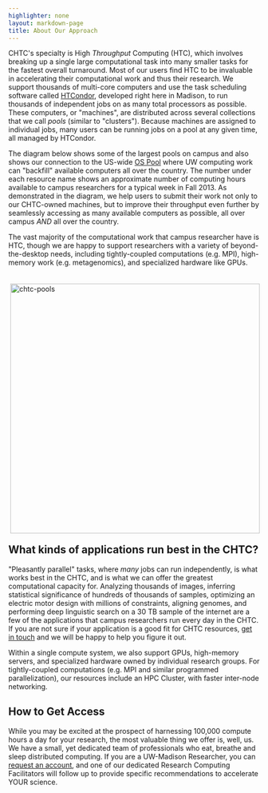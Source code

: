 ```yaml
---
highlighter: none
layout: markdown-page
title: About Our Approach
---
```


CHTC's specialty is High
*Throughput* Computing (HTC), which involves breaking up a single large
computational task into many smaller tasks for the fastest overall
turnaround. Most of our users find HTC to be invaluable 
in accelerating their computational work and thus their research. 
We support thousands of multi-core computers and use the task
scheduling software called <a href="http://htcondor.org">HTCondor</a>, developed right here in Madison, to
run thousands of independent jobs on as many total processors as
possible. These computers, or "machines", are distributed across several 
collections that we call *pools* (similar to "clusters"). Because machines are
assigned to individual jobs, many users can be running jobs on a pool at any
given time, all managed by HTCondor.

The diagram below shows some of the largest pools on campus and also
shows our connection to the US-wide <a href="https://osg-htc.org/about/open_science_pool/">OS Pool</a> where UW computing
work can "backfill" available computers all over the country. The number
under each resource name shows an approximate number of computing hours
available to campus researchers for a typical week in Fall 2013. As
demonstrated in the diagram, we help users to submit their work not only
to our CHTC-owned machines, but to improve their throughput even further
by seamlessly accessing as many available computers as possible, all
over campus *AND* all over the country.

The vast majority of the computational work that campus researcher have
is HTC, though we are happy to support researchers with a variety of
beyond-the-desktop needs, including tightly-coupled computations (e.g.
MPI), high-memory work (e.g. metagenomics), and specialized
hardware like GPUs.

<img alt="chtc-pools" src="{{ '/includes/chtc-pools.png' | relative_url }}" width="500" style = "float:right; margin:20px; margin-right:0;"/>


## What kinds of applications run best in the CHTC?

"Pleasantly parallel" tasks, where *many* jobs can run independently,
is what works best in the CHTC, and is what we can offer the greatest
computational capacity for. 
Analyzing thousands of images, inferring statistical significance of hundreds of
thousands of samples, optimizing an electric motor design with millions
of constraints, aligning genomes, and performing deep linguistic search
on a 30 TB sample of the internet are a few of the applications that
campus researchers run every day in the CHTC. If you are not sure if
your application is a good fit for CHTC resources, [get in
touch](mailto:chtc@cs.wisc.edu) and we will be happy to help you figure it out.

Within a single compute system, we also support GPUs, high-memory
servers, and specialized hardware owned by individual research groups.
For tightly-coupled computations (e.g. MPI and similar programmed
parallelization), our resources include an HPC Cluster, with faster
inter-node networking.


## How to Get Access

While you may be excited at the prospect of harnessing 100,000 compute
hours a day for your research, the most valuable thing we offer is,
well, us. We have a small, yet dedicated team of professionals who eat,
breathe and sleep distributed computing. If you are a UW-Madison Researcher, you can [request an
account](uw-research-computing/get-started.html), and one of our dedicated Research Computing
Facilitators will follow up to provide specific recommendations to
accelerate YOUR science.


<p style="margin-bottom: 120px;"> </p>